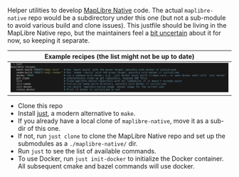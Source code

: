 Helper utilities to develop [MapLibre Native](https://github.com/maplibre/maplibre-native) code.  The actual `maplibre-native` repo would be a subdirectory under this one (but not a sub-module to avoid various build and clone issues).  This justfile should be living in the MapLibre Native repo, but the maintainers feel a [bit uncertain](https://github.com/maplibre/maplibre-native/pull/2653) about it for now, so keeping it separate. 

| Example recipes (the list might not be up to date) |
|----------------------------------------------------|
| ![just-info.png](just-info.png)                    |

* Clone this repo
* Install [just](https://github.com/casey/just#readme), a modern alternative to `make`.
* If you already have a local clone of `maplibre-native`, move it as a sub-dir of this one.
* If not, run `just clone` to clone the MapLibre Native repo and set up the submodules as a `./maplibre-native/` dir.
* Run `just` to see the list of available commands.
* To use Docker, run `just init-docker` to initialize the Docker container. All subsequent cmake and bazel commands will use docker.
